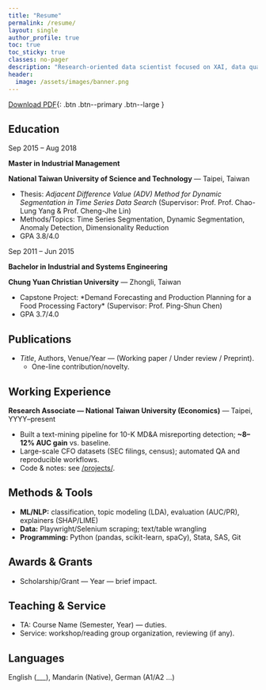```yaml
---
title: "Resume"
permalink: /resume/
layout: single
author_profile: true
toc: true
toc_sticky: true
classes: no-pager
description: "Research-oriented data scientist focused on XAI, data quality, and misinformation detection."
header:
  image: /assets/images/banner.png
---
```


[Download PDF](/assets/cv/WeiJu_Liao_CV.pdf){: .btn .btn--primary .btn--large }

## Education

<div class="edu-list">

  <div class="edu-item">
    <div class="edu-date">Sep 2015 – Aug 2018</div>
    <div class="edu-body">
      <p><strong>Master in Industrial Management</strong></p>
      <p><strong>National Taiwan University of Science and Technology</strong> — Taipei, Taiwan</p>
      <ul>
        <li>Thesis: <em>Adjacent Difference Value (ADV) Method for Dynamic Segmentation in Time Series Data Search</em> (Supervisor: Prof. Prof. Chao-Lung Yang & Prof. Cheng-Jhe Lin)</li>
        <li>Methods/Topics: Time Series Segmentation, Dynamic Segmentation, Anomaly Detection, Dimensionality Reduction</li>
        <li>GPA 3.8/4.0</li>
      </ul>
    </div>
  </div>

  <div class="edu-item">
    <div class="edu-date">Sep 2011 – Jun 2015</div>
    <div class="edu-body">
      <p><strong>Bachelor in Industrial and Systems Engineering</strong></p>
      <p><strong>Chung Yuan Christian University</strong> — Zhongli, Taiwan</p>
      <ul>
        <li>Capstone Project: *Demand Forecasting and Production Planning for a Food Processing Factory* (Supervisor: Prof. Ping-Shun Chen)</li>
        <li>GPA 3.7/4.0</li>
      </ul>
    </div>
  </div>

</div>

## Publications
- *Title*, Authors, Venue/Year — (Working paper / Under review / Preprint).  
  - One-line contribution/novelty.

## Working Experience
**Research Associate — National Taiwan University (Economics)** — Taipei, YYYY–present  
- Built a text-mining pipeline for 10-K MD&A misreporting detection; **~8–12% AUC gain** vs. baseline.  
- Large-scale CFO datasets (SEC filings, census); automated QA and reproducible workflows.  
- Code & notes: see [/projects/](/projects/).

## Methods & Tools
- **ML/NLP:** classification, topic modeling (LDA), evaluation (AUC/PR), explainers (SHAP/LIME)  
- **Data:** Playwright/Selenium scraping; text/table wrangling  
- **Programming:** Python (pandas, scikit-learn, spaCy), Stata, SAS, Git

## Awards & Grants
- Scholarship/Grant — Year — brief impact.

## Teaching & Service
- TA: Course Name (Semester, Year) — duties.  
- Service: workshop/reading group organization, reviewing (if any).

## Languages
English (___), Mandarin (Native), German (A1/A2 …)